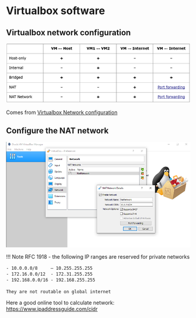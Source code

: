 # Virtualbox software

## Virtualbox network configuration

![VBNET](../files/virtualization/virtualbox_network_config.png "Virtualbox network")

Comes from [Virtualbox Network configuration](https://www.virtualbox.org/manual/ch06.html)

## Configure the NAT network

![VBNATNET](../files/virtualization/NAT_network.png "Virtualbox NAT network")


!!! Note
    RFC 1918 - the following IP ranges are reserved for private networks

    - 10.0.0.0/8     – 10.255.255.255 
    - 172.16.0.0/12  - 172.31.255.255 
    - 192.168.0.0/16 - 192.168.255.255

    They are not routable on global internet


Here a good online tool to calculate network: https://www.ipaddressguide.com/cidr